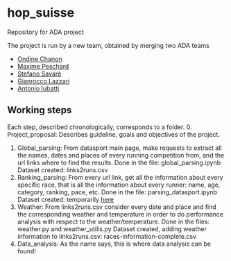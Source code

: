 # hop_suisse
Repository for ADA project

The project is run by a new team, obtained by merging two ADA teams 


- [Ondine Chanon](https://github.com/ochanon)
- [Maxime Peschard](https://github.com/maximepeschard)
- [Stefano Savarè](https://github.com/deatinor)
- [Gianrocco Lazzari](https://github.com/ggrrll)
- [Antonio Iubatti](https://github.com/antonioiubatti93)


## Working steps
Each step, described chronologically, corresponds to a folder. 
0. Project_proposal: Describes guideline, goals and objectives of the project.
1. Global_parsing: From datasport main page, make requests to extract all the names, dates and places of every running competition from, and the url links where to find the results.
	Done in the file: global_parsing.ipynb
	Dataset created: links2runs.csv
2. Ranking_parsing: From every url link, get all the information about every specific race, that is all the information about every runner: name, age, category, ranking, pace, etc.
	Done in the file: parsing_datasport.ipynb
	Dataset created: temporarily [here](https://www.dropbox.com/s/tt9z5bik6uqndbz/full_database.csv?dl=0)
3. Weather: From links2runs.csv consider every date and place and find the corresponding weather and temperature in order to do performance analysis with respect to the weather/temperature.
	Done in the files: weather.py and weather_utilis.py
	Dataset created, adding weather information to links2runs.csv: races-information-complete.csv
4. Data_analysis: As the name says, this is where data analysis can be found!
